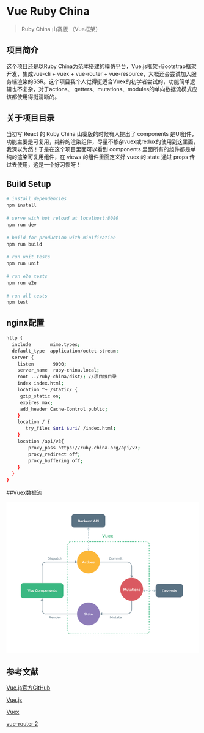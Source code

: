 # Vue Ruby China

> Ruby China 山寨版 （Vue框架）

## 项目简介

这个项目还是以Ruby China为范本搭建的模仿平台，Vue.js框架+Bootstrap框架开发，集成vue-cli + vuex + vue-router + vue-resource，大概还会尝试加入服务端渲染的SSR。这个项目我个人觉得挺适合Vuex的初学者尝试的，功能简单逻辑也不复杂，对于actions、 getters、mutations、modules的单向数据流模式应该都使用得挺清晰的。

## 关于项目目录

当初写 React 的 Ruby China 山寨版的时候有人提出了 components 是UI组件，功能主要是可复用，纯粹的渲染组件，尽量不掺杂vuex或redux的使用到这里面，我深以为然！于是在这个项目里面可以看到 components 里面所有的组件都是单纯的渲染可复用组件，在 views 的组件里面定义好 vuex 的 state 通过 props 传过去使用，这是一个好习惯呀！

## Build Setup

``` bash
# install dependencies
npm install

# serve with hot reload at localhost:8080
npm run dev

# build for production with minification
npm run build

# run unit tests
npm run unit

# run e2e tests
npm run e2e

# run all tests
npm test
```

## nginx配置

```bash
http {
  include       mime.types;
  default_type  application/octet-stream;
  server {
    listen       9000;
    server_name  ruby-china.local;
    root ../ruby-china/dist/; //项目根目录
    index index.html;
    location ^~ /static/ {
     gzip_static on;
     expires max;
     add_header Cache-Control public;
    }
    location / {
       try_files $uri $uri/ /index.html;
    }
    location /api/v3{
        proxy_pass https://ruby-china.org/api/v3;
        proxy_redirect off;
        proxy_buffering off;
    }
  }
}
```

##Vuex数据流

<p align="center">
  <img width="700px" src="https://raw.githubusercontent.com/vuejs/vuex/dev/docs/en/images/vuex.png">
</p>

## 参考文献

[Vue.js官方GitHub](https://github.com/vuejs)

[Vue.js](https://cn.vuejs.org/)

[Vuex](https://vuex.vuejs.org/zh-cn/)

[vue-router 2](https://router.vuejs.org/zh-cn/)

